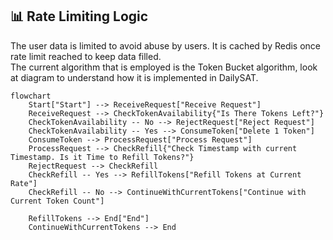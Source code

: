 ## 📊 Rate Limiting Logic

The user data is limited to avoid abuse by users. It is cached by Redis once rate limit reached to keep data filled. 
<br />
The current algorithm that is employed is the Token Bucket algorithm, look at diagram to understand how it is implemented in DailySAT.

```mermaid
flowchart 
    Start["Start"] --> ReceiveRequest["Receive Request"]
    ReceiveRequest --> CheckTokenAvailability{"Is There Tokens Left?"}
    CheckTokenAvailability -- No --> RejectRequest["Reject Request"]
    CheckTokenAvailability -- Yes --> ConsumeToken["Delete 1 Token"]
    ConsumeToken --> ProcessRequest["Process Request"]
    ProcessRequest --> CheckRefill{"Check Timestamp with current Timestamp. Is it Time to Refill Tokens?"}
    RejectRequest --> CheckRefill
    CheckRefill -- Yes --> RefillTokens["Refill Tokens at Current Rate"]
    CheckRefill -- No --> ContinueWithCurrentTokens["Continue with Current Token Count"]

    RefillTokens --> End["End"]
    ContinueWithCurrentTokens --> End
```
